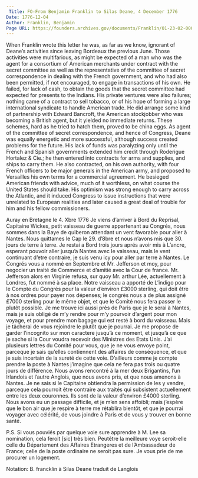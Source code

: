 ```yaml
---
 Title: FO-From Benjamin Franklin to Silas Deane, 4 December 1776
Date: 1776-12-04
Author: Franklin, Benjamin
Page URL: https://founders.archives.gov/documents/Franklin/01-23-02-0008
---
```


When Franklin wrote this letter he was, as far as we know, ignorant of Deane’s activities since leaving Bordeaux the previous June. Those activities were multifarious, as might be expected of a man who was the agent for a consortium of American merchants under contract with the secret committee as well as the representative of the committee of secret correspondence in dealing with the French government, and who had also been permitted, if not encouraged, to engage in transactions of his own. He failed, for lack of cash, to obtain the goods that the secret committee had expected for presents to the Indians. His private ventures were also failures; nothing came of a contract to sell tobacco, or of his hope of forming a large international syndicate to handle American trade. He did arrange some kind of partnership with Edward Bancroft, the American stockjobber who was becoming a British agent, but it yielded no immediate returns. These schemes, hard as he tried to hatch them, proved to be china eggs.
As agent of the committee of secret correspondence, and hence of Congress, Deane was equally energetic and more successful, although success created problems for the future. His lack of funds was paralyzing only until the French and Spanish governments extended him credit through Roderigue Hortalez & Cie.; he then entered into contracts for arms and supplies, and ships to carry them. He also contracted, on his own authority, with four French officers to be major generals in the American army, and proposed to Versailles his own terms for a commercial agreement. He besieged American friends with advice, much of it worthless, on what course the United States should take. His optimism was strong enough to carry across the Atlantic, and it induced Congress to issue instructions that were unrelated to European realities and later caused a great deal of trouble for him and his fellow commissioners.
 
Auray en Bretagne le 4. Xbre 1776
Je viens d’arriver à Bord du Reprisal, Capitaine Wickes, petit vaisseau de guerre appartenant au Congrés, nous sommes dans la Baye de quiberon attendant un vent favorable pour aller à Nantes. Nous quittames le Cap le 29. d’8bre et nous n’avons mis que 30. jours de terre à terre. Je restai a Bord trois jours aprés avoir mis à L’ancre, esperant pouvoir aller jusqu’a Nantes avec le vaisseau, mais le vent continuant d’etre contraire, je suis venu icy pour aller par terre à Nantes.
Le Congrés vous a nommé en Septembre et Mr. Jefferson et moy, pour negocier un traité de Commerce et d’amitié avec la Cour de france. Mr. Jefferson alors en Virginie refusa, sur quoy Mr. arthur Lée, actuellement à Londres, fut nommé à sa place. Notre vaisseau a apporté de L’indigo pour le Compte du Congrés pour la valeur d’environ £3000 sterling, qui doit être à nos ordres pour payer nos dépenses; le congrès nous a de plus assigné £7000 sterling pour le même objet, et que le Comité nous fera passer le plutôt possible. Je me trouve ici aussi près de Paris que je le serai à Nantes, mais je suis obligé de m’y rendre pour m’y pourvoir d’argent pour mon voyage, et pour prendre mon bagage qui est resté à bord du vaisseau. Mais je tâcherai de vous rejoindre le plutôt que je pourrai. Je me propose de garder l’incognito sur mon caractere jusqu’à ce moment, et jusqu’à ce que je sache si la Cour voudra recevoir des Ministres des Etats Unis. J’ai plusieurs lettres du Comité pour vous, que je ne vous envoye point, parceque je sais qu’elles contiennent des affaires de conséquence, et que je suis incertain de la sureté de cette voie. D’ailleurs comme je compte prendre la poste à Nantes j’imagine que cela ne fera pas trois ou quatre jours de différence. Nous avons rencontré à la mer deux Brigantins, l’un Irlandois et l’autre Anglois, que nous avons pris, et que nous amenons à Nantes. Je ne sais si le Capitaine obtiendra la permission de les y vendre, parceque cela pourroit être contraire aux traités qui subsistent actuellement entre les deux couronnes. Ils sont de la valeur d’environ £4000 sterling. Nous avons eu un passage difficile, et je m’en sens affoibli; mais j’espère que le bon air que je respire à terre me rétablira bientôt, et que je pourrai voyager avec célérité, de vous joindre à Paris et de vous y trouver en bonne santé.

P.S. Si vous pouviés par quelque voie sure apprendre à M. Lee sa nomination, cela feroit [sic] très bien. Peutêtre la meilleure voye seroit-elle celle du Département des Affaires Etrangeres et de l’Ambassadeur de France; celle de la poste ordinaire ne seroit pas sure.
Je vous prie de me procurer un logement.

 
Notation: B. francklin à Silas Deane traduit de Langlois

